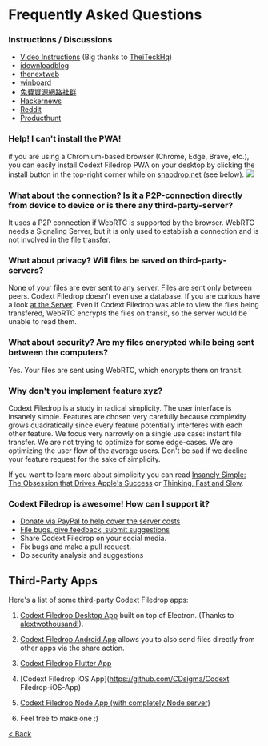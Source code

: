 # Frequently Asked Questions

### Instructions / Discussions

- [Video Instructions](https://www.youtube.com/watch?v=4XN02GkcHUM) (Big thanks to [TheiTeckHq](https://www.youtube.com/channel/UC_DUzWMb8gZZnAbISQjmAfQ))
- [idownloadblog](http://www.idownloadblog.com/2015/12/29/snapdrop/)
- [thenextweb](http://thenextweb.com/insider/2015/12/27/snapdrop-is-a-handy-web-based-replacement-for-apples-fiddly-airdrop-file-transfer-tool/)
- [winboard](http://www.winboard.org/artikel-ratgeber/6253-dateien-vom-desktop-pc-mit-anderen-plattformen-teilen-mit-snapdrop.html)
- [免費資源網路社群](https://free.com.tw/snapdrop/)
- [Hackernews](https://news.ycombinator.com/front?day=2020-12-24)
- [Reddit](https://www.reddit.com/r/Android/comments/et4qny/snapdrop_is_a_free_open_source_cross_platform/)
- [Producthunt](https://www.producthunt.com/posts/snapdrop)

### Help! I can't install the PWA!

if you are using a Chromium-based browser (Chrome, Edge, Brave, etc.), you can easily install Codext Filedrop PWA on your desktop by clicking the install button in the top-right corner while on [snapdrop.net](https://snapdrop.net) (see below). <img src="pwa-install.png">

### What about the connection? Is it a P2P-connection directly from device to device or is there any third-party-server?

It uses a P2P connection if WebRTC is supported by the browser. WebRTC needs a Signaling Server, but it is only used to establish a connection and is not involved in the file transfer.

### What about privacy? Will files be saved on third-party-servers?

None of your files are ever sent to any server. Files are sent only between peers. Codext Filedrop doesn't even use a database. If you are curious have a look [at the Server](https://github.com/RobinLinus/snapdrop/blob/master/server/). Even if Codext Filedrop was able to view the files being transfered, WebRTC encrypts the files on transit, so the server would be unable to read them.

### What about security? Are my files encrypted while being sent between the computers?

Yes. Your files are sent using WebRTC, which encrypts them on transit.

### Why don't you implement feature xyz?

Codext Filedrop is a study in radical simplicity. The user interface is insanely simple. Features are chosen very carefully because complexity grows quadratically since every feature potentially interferes with each other feature. We focus very narrowly on a single use case: instant file transfer. We are not trying to optimize for some edge-cases. We are optimizing the user flow of the average users. Don't be sad if we decline your feature request for the sake of simplicity.

If you want to learn more about simplicity you can read [Insanely Simple: The Obsession that Drives Apple's Success](https://www.amazon.com/Insanely-Simple-Ken-Segall-audiobook/dp/B007Z9686O) or [Thinking, Fast and Slow](https://www.amazon.com/Thinking-Fast-Slow-Daniel-Kahneman/dp/0374533555).

### Codext Filedrop is awesome! How can I support it?

- [Donate via PayPal to help cover the server costs](https://www.paypal.com/donate/?hosted_button_id=FTP9DXUR7LA7Q)
- [File bugs, give feedback, submit suggestions](https://github.com/RobinLinus/snapdrop/issues)
- Share Codext Filedrop on your social media.
- Fix bugs and make a pull request.
- Do security analysis and suggestions

## Third-Party Apps

Here's a list of some third-party Codext Filedrop apps:

1. [Codext Filedrop Desktop App](https://github.com/alextwothousand/snapdrop-desktop) built on top of Electron. (Thanks to [alextwothousand!](https://github.com/alextwothousand/)).

1. [Codext Filedrop Android App](https://github.com/fm-sys/snapdrop-android) allows you to also send files directly from other apps via the share action.

1. [Codext Filedrop Flutter App](https://github.com/congnguyendinh0/snapdrop_flutter)

1. [Codext Filedrop iOS App](https://github.com/CDsigma/Codext Filedrop-iOS-App)

1. [Codext Filedrop Node App (with completely Node server)](https://github.com/Bellisario/node-snapdrop)

1. Feel free to make one :)

[< Back](/README.md)

